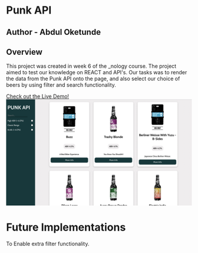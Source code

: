 # Punk API 
## Author - Abdul Oketunde

## Overview 
This project was created in week 6 of the _nology course. The project aimed to test our knowledge on REACT and API's. Our tasks was to render the data from the Punk API onto the page, and also select our choice of beers by using filter and search functionality.

[Check out the Live Demo!](https://ab-96.github.io/punk-api/)
![Punk API Game](src/assets/images/punkApi.png)


# Future Implementations 
To Enable extra filter functionality. 